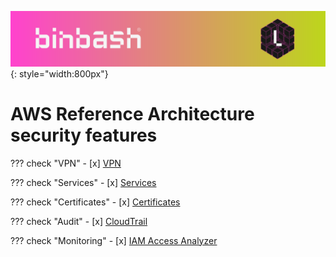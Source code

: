 ![binbash-logo](../../../assets/images/logos/binbash-leverage-header.png "Binbash"){: style="width:800px"}

# AWS Reference Architecture security features

??? check "VPN"
    - [x] [VPN](./vpn.md)

??? check "Services"
    - [x] [Services](./services.md)

??? check "Certificates"
    - [x] [Certificates](./certificates.md)

??? check "Audit"
    - [x] [CloudTrail](./audit-cloudtrail.md)

??? check "Monitoring"
    - [x] [IAM Access Analyzer](./iam-access-analyzer.md)